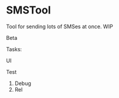 # SMSTool
Tool for sending lots of SMSes at once. WIP

Beta

Tasks: <p/>
UI <p/>
Test <p/>

1. Debug
2. Rel

